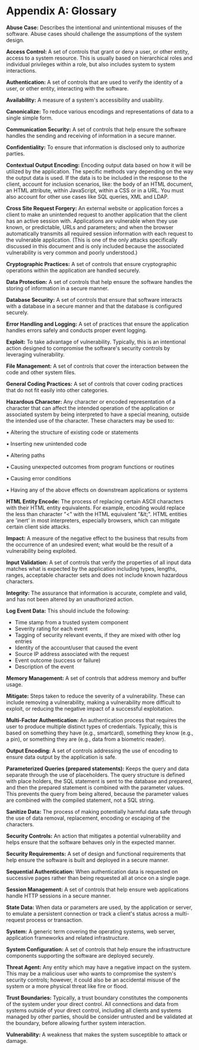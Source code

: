 # **Appendix A: Glossary**

**Abuse Case:** Describes the intentional and unintentional misuses of the software. Abuse cases should challenge the assumptions of the system design.

**Access Control:** A set of controls that grant or deny a user, or other entity, access to a system resource. This is usually based on hierarchical roles and individual privileges within a role, but also includes system to system interactions.

**Authentication:** A set of controls that are used to verify the identity of a user, or other entity, interacting with the software.

**Availability:** A measure of a system's accessibility and usability.

**Canonicalize:** To reduce various encodings and representations of data to a single simple form.

**Communication Security:** A set of controls that help ensure the software handles the sending and receiving of information in a secure manner.

**Confidentiality:** To ensure that information is disclosed only to authorize parties.

**Contextual Output Encoding:** Encoding output data based on how it will be utilized by the application. The specific methods vary depending on the way the output data is used. If the data is to be included in the response to the client, account for inclusion scenarios, like: the body of an HTML document, an HTML attribute, within JavaScript, within a CSS or in a URL. You must also account for other use cases like SQL queries, XML and LDAP.

**Cross Site Request Forgery:** An external website or application forces a client to make an unintended request to another application that the client has an active session with. Applications are vulnerable when they use known, or predictable, URLs and parameters; and when the browser automatically transmits all required session information with each request to the vulnerable application. (This is one of the only attacks specifically discussed in this document and is only included because the associated vulnerability is very common and poorly understood.)

**Cryptographic Practices:** A set of controls that ensure cryptographic operations within the application are handled securely.

**Data Protection:** A set of controls that help ensure the software handles the storing of information in a secure manner.

**Database Security:** A set of controls that ensure that software interacts with a database in a secure manner and that the database is configured securely.

**Error Handling and Logging:** A set of practices that ensure the application handles errors safely and conducts proper event logging.

**Exploit:** To take advantage of vulnerability. Typically, this is an intentional action designed to compromise the software's security controls by leveraging vulnerability.

**File Management:** A set of controls that cover the interaction between the code and other system files.

**General Coding Practices:** A set of controls that cover coding practices that do not fit easily into other categories.

**Hazardous Character:** Any character or encoded representation of a character that can affect the intended operation of the application or associated system by being interpreted to have a special meaning, outside the intended use of the character. These characters may be used to:

• Altering the structure of existing code or statements

• Inserting new unintended code

• Altering paths

• Causing unexpected outcomes from program functions or routines

• Causing error conditions

• Having any of the above effects on downstream applications or systems

**HTML Entity Encode:** The process of replacing certain ASCII characters with their HTML entity equivalents. For example, encoding would replace the less than character "<" with the HTML equivalent "\&lt;". HTML entities are 'inert' in most interpreters, especially browsers, which can mitigate certain client side attacks.

**Impact:** A measure of the negative effect to the business that results from the occurrence of an undesired event; what would be the result of a vulnerability being exploited.

**Input Validation:** A set of controls that verify the properties of all input data matches what is expected by the application including types, lengths, ranges, acceptable character sets and does not include known hazardous characters.

**Integrity:** The assurance that information is accurate, complete and valid, and has not been altered by an unauthorized action.

**Log Event Data:** This should include the following:

* Time stamp from a trusted system component
* Severity rating for each event
* Tagging of security relevant events, if they are mixed with other log entries
* Identity of the account/user that caused the event
* Source IP address associated with the request
* Event outcome (success or failure)
* Description of the event

**Memory Management:** A set of controls that address memory and buffer usage.

**Mitigate:** Steps taken to reduce the severity of a vulnerability. These can include removing a vulnerability, making a vulnerability more difficult to exploit, or reducing the negative impact of a successful exploitation.

**Multi-Factor Authentication:** An authentication process that requires the user to produce multiple distinct types of credentials. Typically, this is based on something they have (e.g., smartcard), something they know (e.g., a pin), or something they are (e.g., data from a biometric reader).

**Output Encoding:** A set of controls addressing the use of encoding to ensure data output by the application is safe.

**Parameterized Queries (prepared statements):** Keeps the query and data separate through the use of placeholders. The query structure is defined with place holders, the SQL statement is sent to the database and prepared, and then the prepared statement is combined with the parameter values. This prevents the query from being altered, because the parameter values are combined with the compiled statement, not a SQL string.

**Sanitize Data:** The process of making potentially harmful data safe through the use of data removal, replacement, encoding or escaping of the characters.

**Security Controls:** An action that mitigates a potential vulnerability and helps ensure that the software behaves only in the expected manner.

**Security Requirements:** A set of design and functional requirements that help ensure the software is built and deployed in a secure manner.

**Sequential Authentication:** When authentication data is requested on successive pages rather than being requested all at once on a single page.

**Session Management:** A set of controls that help ensure web applications handle HTTP sessions in a secure manner.

**State Data:** When data or parameters are used, by the application or server, to emulate a persistent connection or track a client's status across a multi-request process or transaction.

**System:** A generic term covering the operating systems, web server, application frameworks and related infrastructure.

**System Configuration:** A set of controls that help ensure the infrastructure components supporting the software are deployed securely.

**Threat Agent:** Any entity which may have a negative impact on the system. This may be a malicious user who wants to compromise the system's security controls; however, it could also be an accidental misuse of the system or a more physical threat like fire or flood.

**Trust Boundaries:** Typically, a trust boundary constitutes the components of the system under your direct control. All connections and data from systems outside of your direct control, including all clients and systems managed by other parties, should be consider untrusted and be validated at the boundary, before allowing further system interaction.

**Vulnerability:** A weakness that makes the system susceptible to attack or damage.
